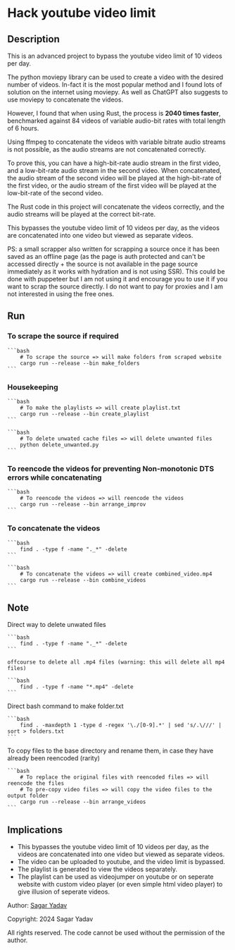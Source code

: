 # Hack youtube video limit

## Description

This is an advanced project to bypass the youtube video limit of 10 videos per day.

The python moviepy library can be used to create a video with the desired number of videos. In-fact it is the most popular method and I found lots of solution on the internet using moviepy. As well as ChatGPT also suggests to use moviepy to concatenate the videos.

However, I found that when using Rust, the process is **2040 times faster**, benchmarked against 84 videos of variable audio-bit rates with total length of 6 hours.

Using ffmpeg to concatenate the videos with variable bitrate audio streams is not possible, as the audio streams are not concatenated correctly.

To prove this, you can have a high-bit-rate audio stream in the first video, and a low-bit-rate audio stream in the second video. When concatenated, the audio stream of the second video will be played at the high-bit-rate of the first video, or the audio stream of the first video will be played at the low-bit-rate of the second video.

The Rust code in this project will concatenate the videos correctly, and the audio streams will be played at the correct bit-rate.

This bypasses the youtube video limit of 10 videos per day, as the videos are concatenated into one video but viewed as separate videos.

PS: a small scrapper also written for scrapping a source once it has been saved as an offline page (as the page is auth protected and can't be accessed directly + the source is not available in the page source immediately as it works with hydration and is not using SSR). This could be done with puppeteer but I am not using it and encourage you to use it if you want to scrap the source directly. I do not want to pay for proxies and I am not interested in using the free ones.

## Run

### To scrape the source if required

    ```bash
        # To scrape the source => will make folders from scraped website
        cargo run --release --bin make_folders
    ```

### Housekeeping

    ```bash
        # To make the playlists => will create playlist.txt
        cargo run --release --bin create_playlist
    ```

    ```bash
        # To delete unwated cache files => will delete unwanted files
        python delete_unwanted.py
    ```

### To reencode the videos for preventing Non-monotonic DTS errors while concatenating

    ```bash
        # To reencode the videos => will reencode the videos
        cargo run --release --bin arrange_improv
    ```

### To concatenate the videos

    ```bash
        find . -type f -name "._*" -delete
    ```

    ```bash
        # To concatenate the videos => will create combined_video.mp4
        cargo run --release --bin combine_videos
    ```

## Note

Direct way to delete unwated files

    ```bash
        find . -type f -name "._*" -delete
    ```

    offcourse to delete all .mp4 files (warning: this will delete all mp4 files)

    ```bash
        find . -type f -name "*.mp4" -delete
    ```

Direct bash command to make folder.txt

    ```bash
        find . -maxdepth 1 -type d -regex '\./[0-9].*' | sed 's/.\///' | sort > folders.txt
    ```

To copy files to the base directory and rename them, in case they have already been reencoded (rarity)

    ```bash
        # To replace the original files with reencoded files => will reencode the files
        # To pre-copy video files => will copy the video files to the output folder
        cargo run --release --bin arrange_videos
    ```

## Implications

- This bypasses the youtube video limit of 10 videos per day, as the videos are concatenated into one video but viewed as separate videos.
- The video can be uploaded to youtube, and the video limit is bypassed.
- The playlist is generated to view the videos separately.
- The playlist can be used as videojumper on youtube or on seperate website with custom video player (or even simple html video player) to give illusion of seperate videos.

Author: [Sagar Yadav](https://linkedin.com/in/sagaryadav)

Copyright: 2024 Sagar Yadav

All rights reserved.
The code cannot be used without the permission of the author.
